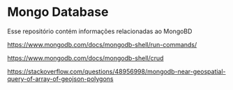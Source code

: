 # Mongo Database

Esse repositório contém informações relacionadas ao MongoBD

https://www.mongodb.com/docs/mongodb-shell/run-commands/

https://www.mongodb.com/docs/mongodb-shell/crud

https://stackoverflow.com/questions/48956998/mongodb-near-geospatial-query-of-array-of-geojson-polygons
